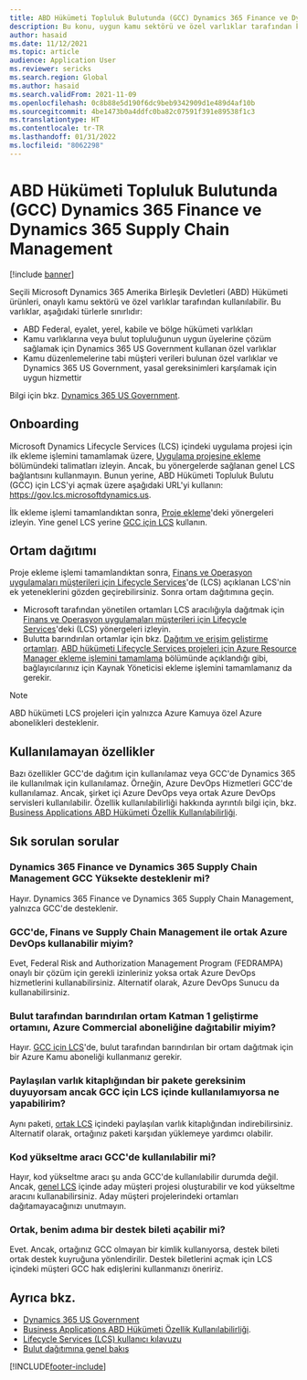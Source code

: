 ```yaml
---
title: ABD Hükümeti Topluluk Bulutunda (GCC) Dynamics 365 Finance ve Dynamics 365 Supply Chain Management
description: Bu konu, uygun kamu sektörü ve özel varlıklar tarafından kullanılabilen Microsoft Dynamics 365 US Government ürünleri hakkında bilgi sağlar.
author: hasaid
ms.date: 11/12/2021
ms.topic: article
audience: Application User
ms.reviewer: sericks
ms.search.region: Global
ms.author: hasaid
ms.search.validFrom: 2021-11-09
ms.openlocfilehash: 0c8b88e5d190f6dc9beb9342909d1e489d4af10b
ms.sourcegitcommit: 4be1473b0a4ddfc0ba82c07591f391e89538f1c3
ms.translationtype: HT
ms.contentlocale: tr-TR
ms.lasthandoff: 01/31/2022
ms.locfileid: "8062298"
---
```

# <a name="dynamics-365-finance-and-dynamics-365-supply-chain-management-in-us-government-community-cloud-gcc"></a>ABD Hükümeti Topluluk Bulutunda (GCC) Dynamics 365 Finance ve Dynamics 365 Supply Chain Management

[!include [banner](../includes/banner.md)]



Seçili Microsoft Dynamics 365 Amerika Birleşik Devletleri (ABD) Hükümeti ürünleri, onaylı kamu sektörü ve özel varlıklar tarafından kullanılabilir. Bu varlıklar, aşağıdaki türlerle sınırlıdır:

- ABD Federal, eyalet, yerel, kabile ve bölge hükümeti varlıkları
- Kamu varlıklarına veya bulut topluluğunun uygun üyelerine çözüm sağlamak için Dynamics 365 US Government kullanan özel varlıklar
- Kamu düzenlemelerine tabi müşteri verileri bulunan özel varlıklar ve Dynamics 365 US Government, yasal gereksinimleri karşılamak için uygun hizmettir

Bilgi için bkz. [Dynamics 365 US Government](/power-platform/admin/microsoft-dynamics-365-government).

## <a name="onboarding"></a>Onboarding

Microsoft Dynamics Lifecycle Services (LCS) içindeki uygulama projesi için ilk ekleme işlemini tamamlamak üzere, [Uygulama projesine ekleme](../../../fin-ops-core/fin-ops/imp-lifecycle/onboard.md) bölümündeki talimatları izleyin. Ancak, bu yönergelerde sağlanan genel LCS bağlantısını kullanmayın. Bunun yerine, ABD Hükümeti Topluluk Bulutu (GCC) için LCS'yi açmak üzere aşağıdaki URL'yi kullanın: <https://gov.lcs.microsoftdynamics.us>.

İlk ekleme işlemi tamamlandıktan sonra, [Proje ekleme](../lifecycle-services/project-onboarding.md)'deki yönergeleri izleyin. Yine genel LCS yerine [GCC için LCS](https://gov.lcs.microsoftdynamics.us) kullanın.

## <a name="environment-deployment"></a>Ortam dağıtımı

Proje ekleme işlemi tamamlandıktan sonra, [Finans ve Operasyon uygulamaları müşterileri için Lifecycle Services](../../../fin-ops-core/dev-itpro/lifecycle-services/lcs-works-lcs.md)'de (LCS) açıklanan LCS'nin ek yeteneklerini gözden geçirebilirsiniz. Sonra ortam dağıtımına geçin.

- Microsoft tarafından yönetilen ortamları LCS aracılığıyla dağıtmak için [Finans ve Operasyon uygulamaları müşterileri için Lifecycle Services](../../../fin-ops-core/dev-itpro/lifecycle-services/lcs-works-lcs.md#new-deployment-experience)'deki (LCS) yönergeleri izleyin.
- Bulutta barındırılan ortamlar için bkz. [Dağıtım ve erişim geliştirme ortamları](../../../fin-ops-core/dev-itpro/dev-tools/access-instances.md). [ABD hükümeti Lifecycle Services projeleri için Azure Resource Manager ekleme işlemini tamamlama](arm-onbarding-us-goverment.md) bölümünde açıklandığı gibi, bağlayıcılarınız için Kaynak Yöneticisi ekleme işlemini tamamlamanız da gerekir.

> [!NOTE]
> ABD hükümeti LCS projeleri için yalnızca Azure Kamuya özel Azure abonelikleri desteklenir.

## <a name="features-that-arent-available"></a>Kullanılamayan özellikler

Bazı özellikler GCC'de dağıtım için kullanılamaz veya GCC'de Dynamics 365 ile kullanılmak için kullanılamaz. Örneğin, Azure DevOps Hizmetleri GCC'de kullanılamaz. Ancak, şirket içi Azure DevOps veya ortak Azure DevOps servisleri kullanılabilir. Özellik kullanılabilirliği hakkında ayrıntılı bilgi için, bkz. [Business Applications ABD Hükümeti Özellik Kullanılabilirliği](https://aka.ms/BAPFunctionalParity).

## <a name="frequently-asked-questions"></a>Sık sorulan sorular

### <a name="are-dynamics-365-finance-and-dynamics-365-supply-chain-management-supported-in-gcc-high"></a>Dynamics 365 Finance ve Dynamics 365 Supply Chain Management GCC Yüksekte desteklenir mi?

Hayır. Dynamics 365 Finance ve Dynamics 365 Supply Chain Management, yalnızca GCC'de desteklenir.

### <a name="can-i-use-public-azure-devops-with-finance-and-supply-chain-management-in-gcc"></a>GCC'de, Finans ve Supply Chain Management ile ortak Azure DevOps kullanabilir miyim?

Evet, Federal Risk and Authorization Management Program (FEDRAMPA) onaylı bir çözüm için gerekli izinleriniz yoksa ortak Azure DevOps hizmetlerini kullanabilirsiniz. Alternatif olarak, Azure DevOps Sunucu da kullanabilirsiniz.

### <a name="can-i-deploy-a-cloud-hosted-environment-tier-1-development-environment-on-an-azure-commercial-subscription"></a>Bulut tarafından barındırılan ortam Katman 1 geliştirme ortamını, Azure Commercial aboneliğine dağıtabilir miyim?

Hayır. [GCC için LCS](https://gov.lcs.microsoftdynamics.us)'de, bulut tarafından barındırılan bir ortam dağıtmak için bir Azure Kamu aboneliği kullanmanız gerekir.

### <a name="what-can-i-do-if-i-need-a-package-from-the-shared-asset-library-but-it-isnt-available-in-lcs-for-gcc"></a>Paylaşılan varlık kitaplığından bir pakete gereksinim duyuyorsam ancak GCC için LCS içinde kullanılamıyorsa ne yapabilirim?

Aynı paketi, [ortak LCS](https://lcs.dynamics.com) içindeki paylaşılan varlık kitaplığından indirebilirsiniz. Alternatif olarak, ortağınız paketi karşıdan yüklemeye yardımcı olabilir.

### <a name="is-the-code-upgrade-tool-available-in-gcc"></a>Kod yükseltme aracı GCC'de kullanılabilir mi?

Hayır, kod yükseltme aracı şu anda GCC'de kullanılabilir durumda değil. Ancak, [genel LCS](https://lcs.dynamics.com) içinde aday müşteri projesi oluşturabilir ve kod yükseltme aracını kullanabilirsiniz. Aday müşteri projelerindeki ortamları dağıtamayacağınızı unutmayın.

### <a name="can-my-partner-open-a-support-ticket-on-my-behalf"></a>Ortak, benim adıma bir destek bileti açabilir mi?

Evet. Ancak, ortağınız GCC olmayan bir kimlik kullanıyorsa, destek bileti ortak destek kuyruğuna yönlendirilir. Destek biletlerini açmak için LCS içindeki müşteri GCC hak edişlerini kullanmanızı öneririz.

## <a name="see-also"></a>Ayrıca bkz.

- [Dynamics 365 US Government](/power-platform/admin/microsoft-dynamics-365-government)
- [Business Applications ABD Hükümeti Özellik Kullanılabilirliği](https://aka.ms/BAPFunctionalParity).
- [Lifecycle Services (LCS) kullanıcı kılavuzu](../../../fin-ops-core/dev-itpro/lifecycle-services/lcs-user-guide.md)
- [Bulut dağıtımına genel bakış](../../../fin-ops-core/dev-itpro/deployment/cloud-deployment-overview.md)

[!INCLUDE[footer-include](../../../includes/footer-banner.md)]
